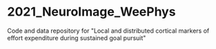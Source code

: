 # 2021_NeuroImage_WeePhys

Code and data repository for "Local and distributed cortical markers of effort expenditure during sustained goal pursuit"
